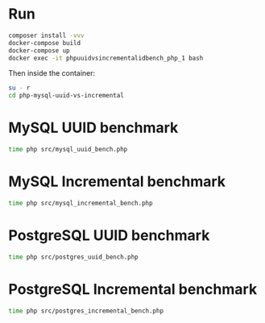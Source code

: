 # Run

```bash
composer install -vvv
docker-compose build
docker-compose up
docker exec -it phpuuidvsincrementalidbench_php_1 bash
```

Then inside the container:
```bash
su - r
cd php-mysql-uuid-vs-incremental
```

# MySQL UUID benchmark
```bash
time php src/mysql_uuid_bench.php
```

# MySQL Incremental benchmark
```bash
time php src/mysql_incremental_bench.php
```

# PostgreSQL UUID benchmark
```bash
time php src/postgres_uuid_bench.php
```

# PostgreSQL Incremental benchmark
```bash
time php src/postgres_incremental_bench.php
```
